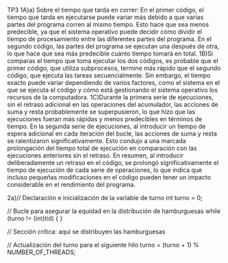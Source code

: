 TP3
1A)a) Sobre el tiempo que tarda en correr:
En el primer código, el tiempo que tarda en ejecutarse puede variar más debido a que varias partes del programa corren al mismo tiempo. Esto hace que sea menos predecible, ya que el sistema operativo puede decidir cómo dividir el tiempo de procesamiento entre las diferentes
partes del programa.
En el segundo código, las partes del programa se ejecutan una después de otra, lo que hace que sea más predecible cuánto tiempo tomará en total.
1B)Si comparas el tiempo que toma ejecutar los dos códigos, es probable que el primer código, que utiliza subprocesos, termine más rápido que el segundo código, que ejecuta las tareas secuencialmente. Sin embargo, el tiempo exacto puede variar dependiendo de varios factores,
como el sistema en el que se ejecuta el código y cómo está gestionando el sistema operativo los recursos de la computadora.
1C)Durante la primera serie de ejecuciones, sin el retraso adicional en las operaciones del acumulador, las acciones de suma y resta probablemente se superpusieron, lo que hizo que las ejecuciones fueran más rápidas y menos predecibles en términos de tiempo.
En la segunda serie de ejecuciones, al introducir un tiempo de espera adicional en cada iteración del bucle, las acciones de suma y resta se ralentizaron significativamente. 
Esto condujo a una marcada prolongación del tiempo total de ejecución en comparación con las ejecuciones anteriores sin el retraso.
En resumen, al introducir deliberadamente un retraso en el código, se prolongó significativamente el tiempo de ejecución de cada serie de operaciones,
lo que indica que incluso pequeñas modificaciones en el código pueden tener un impacto considerable en el rendimiento del programa.




2a)// Declaración e inicialización de la variable de turno
int turno = 0;

// Bucle para asegurar la equidad en la distribución de hamburguesas
while (turno != (int)tid) {
}

// Sección crítica: aquí se distribuyen las hamburguesas


// Actualización del turno para el siguiente hilo
turno = (turno + 1) % NUMBER_OF_THREADS;






